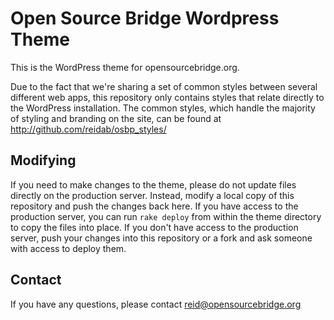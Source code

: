 Open Source Bridge Wordpress Theme
==================================
This is the WordPress theme for opensourcebridge.org.

Due to the fact that we're sharing a set of common styles between several different web apps, this repository only contains styles that relate directly to the WordPress installation. The common styles, which handle the majority of styling and branding on the site, can be found at http://github.com/reidab/osbp_styles/

Modifying
---------
If you need to make changes to the theme, please do not update files directly on the production server. Instead, modify a local copy of this repository and push the changes back here. If you have access to the production server, you can run <code>rake deploy</code> from within the theme directory to copy the files into place. If you don't have access to the production server, push your changes into this repository or a fork and ask someone with access to deploy them.

Contact
-------
If you have any questions, please contact reid@opensourcebridge.org